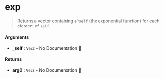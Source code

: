 # exp

>  Returns a vector containing `e^self` (the exponential function) for each element of
>  `self`.

#### Arguments

- **\_self** : `Vec2` \- No Documentation 🚧

#### Returns

- **arg0** : `Vec2` \- No Documentation 🚧